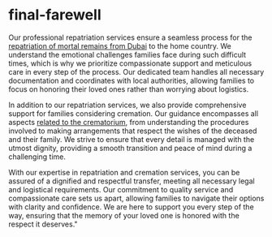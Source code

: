 # final-farewell

Our professional repatriation services ensure a seamless process for the <a href="https://gulfcaredubai.com/funeral-services/en/repatriation-of-dead-body-from-dubai/">repatriation of mortal remains from Dubai</a> to the home country. We understand the emotional challenges families face during such difficult times, which is why we prioritize compassionate support and meticulous care in every step of the process. Our dedicated team handles all necessary documentation and coordinates with local authorities, allowing families to focus on honoring their loved ones rather than worrying about logistics.

In addition to our repatriation services, we also provide comprehensive support for families considering cremation. Our guidance encompasses all aspects <a href="https://gulfcaredubai.com/funeral-services/en/burial-services/burial-cremation-services-dubai/">related to the crematorium</a>, from understanding the procedures involved to making arrangements that respect the wishes of the deceased and their family. We strive to ensure that every detail is managed with the utmost dignity, providing a smooth transition and peace of mind during a challenging time.

With our expertise in repatriation and cremation services, you can be assured of a dignified and respectful transfer, meeting all necessary legal and logistical requirements. Our commitment to quality service and compassionate care sets us apart, allowing families to navigate their options with clarity and confidence. We are here to support you every step of the way, ensuring that the memory of your loved one is honored with the respect it deserves."
